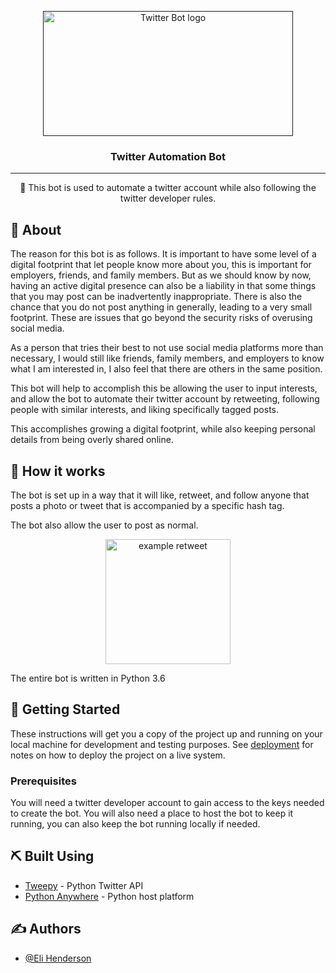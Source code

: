 <p align="center">
  <a href="" rel="noopener">
 <img width=400px height=200px src="https://assets.teenvogue.com/photos/56b4f21327a088e24b967bb6/3:2/w_531,h_354,c_limit/twitter-gifs.gif" alt="Twitter Bot logo"></a>
</p>

<h3 align="center">Twitter Automation Bot</h3>



---

<p align="center"> 🤖 This bot is used to automate a twitter account while also following the twitter developer rules.
    <br> 
</p>


## 🧐 About <a name = "about"></a>

The reason for this bot is as follows.
It is important to have some level of a digital footprint that let people know more about you, this is important for employers, friends, and family members. But as we should know by now, having an active digital presence can also be a liability in that some things that you may post can be inadvertently inappropriate. There is also the chance that you do not post anything in generally, leading to a very small footprint. These are issues that go beyond the security risks of overusing social media.

As a person that tries their best to not use social media platforms more than necessary, I would still like friends, family members, and employers to know what I am interested in, I also feel that there are others in the same position.

This bot will help to accomplish this be allowing the user to input interests, and allow the bot to automate their twitter account by retweeting, following people with similar interests, and liking specifically tagged posts.

This accomplishes growing a digital footprint, while also keeping personal details from being overly shared online.

## 💭 How it works <a name = "working"></a>

The bot is set up in a way that it will like, retweet, and follow anyone that posts a photo or tweet that is accompanied by a specific hash tag. 

The bot also allow the user to post as normal. 

<p align="center">
<img src="https://i.imgur.com/Htu1EIO.jpg" alt="example retweet" width=200px height=200px>
</p>

The entire bot is written in Python 3.6


## 🏁 Getting Started <a name = "getting_started"></a>

These instructions will get you a copy of the project up and running on your local machine for development and testing purposes. See [deployment](#deployment) for notes on how to deploy the project on a live system.

### Prerequisites

You will need a twitter developer account to gain access to the keys needed to create the bot. You will also need a place to host the bot to keep it running, you can also keep the bot running locally if needed. 
## ⛏️ Built Using <a name = "built_using"></a>

- [Tweepy](https://www.tweepy.org/) - Python Twitter API
- [Python Anywhere](https://www.pythonanywhere.com/) - Python host platform

## ✍️ Authors <a name = "authors"></a>

- [@Eli Henderson](https://github.com/Eli-BH) 

